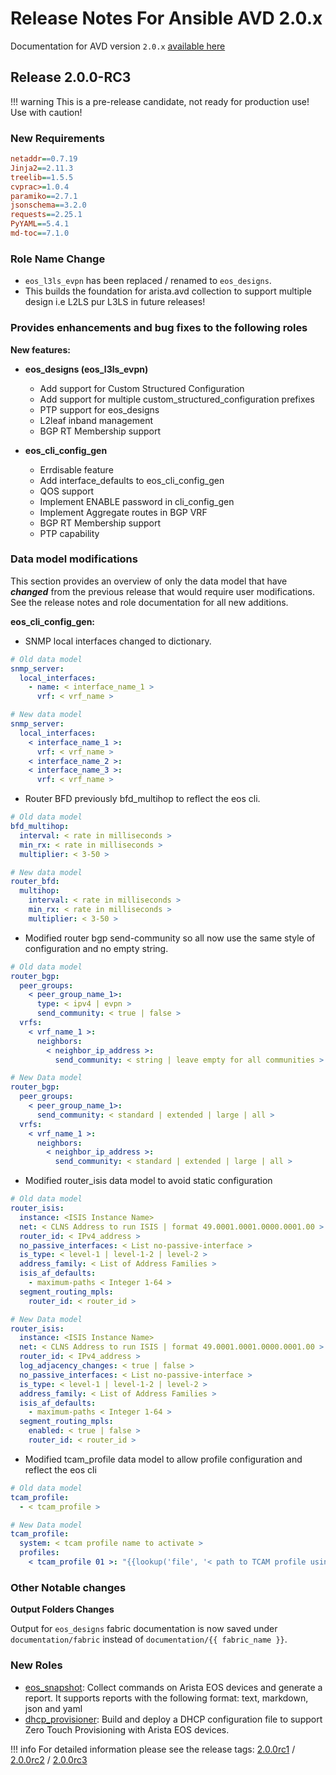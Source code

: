 # Release Notes For Ansible AVD 2.0.x

Documentation for AVD version `2.0.x` [available here](https://www.avd.sh/en/releases-v2.0.x/)

## Release 2.0.0-RC3

!!! warning
    This is a pre-release candidate, not ready for production use!
    Use with caution!

### New Requirements

```cfg
netaddr==0.7.19
Jinja2==2.11.3
treelib==1.5.5
cvprac>=1.0.4
paramiko==2.7.1
jsonschema==3.2.0
requests==2.25.1
PyYAML==5.4.1
md-toc==7.1.0
```

### Role Name Change

- `eos_l3ls_evpn` has been replaced / renamed to `eos_designs`.
- This builds the foundation for arista.avd collection to support multiple design i.e L2LS pur L3LS in future releases!

### Provides enhancements and bug fixes to the following roles

**New features:**

- __eos_designs (eos_l3ls_evpn)__

  - Add support for Custom Structured Configuration
  - Add support for multiple custom_structured_configuration prefixes
  - PTP support for eos_designs
  - L2leaf inband management
  - BGP RT Membership support

- __eos_cli_config_gen__

  - Errdisable feature
  - Add interface_defaults to eos_cli_config_gen
  - QOS support
  - Implement ENABLE password in cli_config_gen
  - Implement Aggregate routes in BGP VRF
  - BGP RT Membership support
  - PTP capability

### Data model modifications

This section provides an overview of only the data model that have ***changed*** from the previous release that would require user modifications. See the release notes and role documentation for all new additions.

**eos_cli_config_gen:**

- SNMP local interfaces changed to dictionary.

```yaml
# Old data model
snmp_server:
  local_interfaces:
    - name: < interface_name_1 >
      vrf: < vrf_name >

# New data model
snmp_server:
  local_interfaces:
    < interface_name_1 >:
      vrf: < vrf_name >
    < interface_name_2 >:
    < interface_name_3 >:
      vrf: < vrf_name >
```

- Router BFD previously bfd_multihop to reflect the eos cli.

```yaml
# Old data model
bfd_multihop:
  interval: < rate in milliseconds >
  min_rx: < rate in milliseconds >
  multiplier: < 3-50 >

# New data model
router_bfd:
  multihop:
    interval: < rate in milliseconds >
    min_rx: < rate in milliseconds >
    multiplier: < 3-50 >
```

- Modified router bgp send-community so all now use the same style of configuration and no empty string.

```yaml
# Old data model
router_bgp:
  peer_groups:
    < peer_group_name_1>:
      type: < ipv4 | evpn >
      send_community: < true | false >
  vrfs:
    < vrf_name_1 >:
      neighbors:
        < neighbor_ip_address >:
          send_community: < string | leave empty for all communities >

# New Data model
router_bgp:
  peer_groups:
    < peer_group_name_1>:
      send_community: < standard | extended | large | all >
  vrfs:
    < vrf_name_1 >:
      neighbors:
        < neighbor_ip_address >:
          send_community: < standard | extended | large | all >
```

- Modified router_isis data model to avoid static configuration
```yaml
# Old data model
router_isis:
  instance: <ISIS Instance Name>
  net: < CLNS Address to run ISIS | format 49.0001.0001.0000.0001.00 >
  router_id: < IPv4_address >
  no_passive_interfaces: < List no-passive-interface >
  is_type: < level-1 | level-1-2 | level-2 >
  address_family: < List of Address Families >
  isis_af_defaults:
    - maximum-paths < Integer 1-64 >
  segment_routing_mpls:
    router_id: < router_id >

# New Data model
router_isis:
  instance: <ISIS Instance Name>
  net: < CLNS Address to run ISIS | format 49.0001.0001.0000.0001.00 >
  router_id: < IPv4_address >
  log_adjacency_changes: < true | false >
  no_passive_interfaces: < List no-passive-interface >
  is_type: < level-1 | level-1-2 | level-2 >
  address_family: < List of Address Families >
  isis_af_defaults:
    - maximum-paths < Integer 1-64 >
  segment_routing_mpls:
    enabled: < true | false >
    router_id: < router_id >
```

- Modified tcam_profile data model to allow profile configuration and reflect the eos cli
```yaml
# Old data model
tcam_profile:
  - < tcam_profile >

# New Data model
tcam_profile:
  system: < tcam profile name to activate >
  profiles:
    < tcam_profile 01 >: "{{lookup('file', '< path to TCAM profile using EOS syntax >')}}"
```

### Other Notable changes

**Output Folders Changes**

Output for `eos_designs` fabric documentation is now saved under `documentation/fabric` instead of `documentation/{{ fabric_name }}`.

### New Roles

- [eos_snapshot](https://www.avd.sh/en/latest/roles/eos_snapshot/): Collect commands on Arista EOS devices and generate a report. It supports reports with the following format: text, markdown, json and yaml
- [dhcp_provisioner](https://www.avd.sh/en/latest/roles/dhcp_provisioner/): Build and deploy a DHCP configuration file to support Zero Touch Provisioning with Arista EOS devices.

!!! info
    For detailed information please see the release tags: [2.0.0rc1](https://github.com/aristanetworks/ansible-avd/releases/tag/v2.0.0rc1)
     / [2.0.0rc2](https://github.com/aristanetworks/ansible-avd/releases/tag/v2.0.0rc2)
     / [2.0.0rc3](https://github.com/aristanetworks/ansible-avd/releases/tag/v2.0.0rc3)
